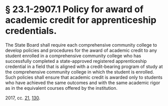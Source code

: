 # § 23.1-2907.1 Policy for award of academic credit for apprenticeship credentials.

<p>The State Board shall require each comprehensive community college to develop policies and procedures for the award of academic credit to any student enrolled in a comprehensive community college who has successfully completed a state-approved registered apprenticeship credential in a field that is aligned with a credit-bearing program of study at the comprehensive community college in which the student is enrolled. Such policies shall ensure that academic credit is awarded only to students who have achieved the same outcomes and with the same academic rigor as in the equivalent courses offered by the institution.</p><p>2017, cc. <a href='http://lis.virginia.gov/cgi-bin/legp604.exe?171+ful+CHAP0021'>21</a>, <a href='http://lis.virginia.gov/cgi-bin/legp604.exe?171+ful+CHAP0130'>130</a>.</p>